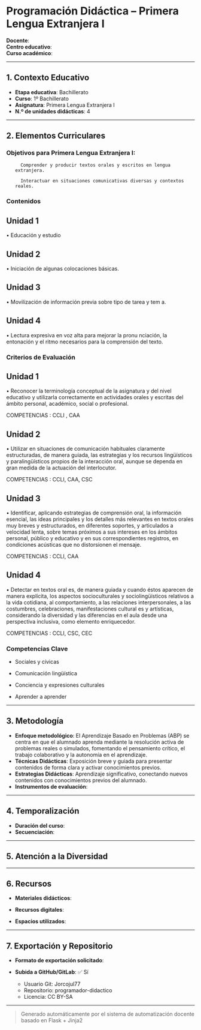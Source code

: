 # Programación Didáctica – Primera Lengua Extranjera I

**Docente**:   
**Centro educativo**:   
**Curso académico**:   

---

## 1. Contexto Educativo

- **Etapa educativa**: Bachillerato
- **Curso**: 1º Bachillerato
- **Asignatura**: Primera Lengua Extranjera I
- **N.º de unidades didácticas**: 4

---
## 2. Elementos Curriculares

<h3>Objetivos para Primera Lengua Extranjera I:</h3>


  <ul>
    
      Comprender y producir textos orales y escritos en lengua extranjera.
    
      Interactuar en situaciones comunicativas diversas y contextos reales.
    
  </ul>


### Contenidos

## Unidad 1
• Educación y estudio

## Unidad 2
• Iniciación de algunas colocaciones básicas.

## Unidad 3
• Movilización de información previa sobre tipo de tarea y tem a.

## Unidad 4
• Lectura expresiva en voz alta para mejorar la pronu nciación, la entonación y el 
ritmo necesarios para la comprensión del texto.


### Criterios de Evaluación

## Unidad 1
• Reconocer la terminología conceptual de la asignatura y del nivel educativo y 
utilizarla correctamente en actividades orales y escritas del ámbito personal, 
académico, social o profesional.  
 
COMPETENCIAS : CCLI , CAA

## Unidad 2
• Utilizar en situaciones de comunicación habituales claramente estructuradas, de 
manera guiada, las estrategias y los recursos lingüísticos y paralingüísticos 
propios de la interacción oral, aunque se dependa en gran medida de la 
actuación del interlocutor.  
 
COMPETENCIAS : CCLI, CAA, CSC

## Unidad 3
• Identificar, aplicando estrategias de comprensión oral, la información esencial, 
las ideas principales y los detalles más relevantes en textos orales muy breves 
y estructurados, en diferentes soportes, y articulados a velocidad lenta, sobre 
temas próximos a sus intereses en los ámbitos personal, público y educativo y 
en sus correspondientes registros, en condiciones acústicas que no distorsionen 
el mensaje.  
 
COMPETENCIAS : CCLI, CAA

## Unidad 4
• Detectar en textos oral es, de manera guiada y cuando éstos aparecen de 
manera explícita, los aspectos socioculturales y sociolingüísticos relativos a la 
vida cotidiana, al comportamiento, a las relaciones interpersonales, a las 
costumbres, celebraciones, manifestaciones cultural es y artísticas, 
considerando la diversidad y las diferencias en el aula desde una perspectiva 
inclusiva, como elemento enriquecedor.  
 
COMPETENCIAS : CCLI, CSC, CEC


### Competencias Clave


- Sociales y cívicas

- Comunicación lingüística

- Conciencia y expresiones culturales

- Aprender a aprender



---

## 3. Metodología

- **Enfoque metodológico**: El Aprendizaje Basado en Problemas (ABP) se centra en que el alumnado aprenda mediante la resolución activa de problemas reales o simulados, fomentando el pensamiento crítico, el trabajo colaborativo y la autonomía en el aprendizaje.
- **Técnicas Didácticas**: Exposición breve y guiada para presentar contenidos de forma clara y activar conocimientos previos.
- **Estrategias Didácticas**: Aprendizaje significativo, conectando nuevos contenidos con conocimientos previos del alumnado.
- **Instrumentos de evaluación**: 

---

## 4. Temporalización

- **Duración del curso**: 
- **Secuenciación**:  
  

---

## 5. Atención a la Diversidad



---

## 6. Recursos

- **Materiales didácticos**:  
  
- **Recursos digitales**:  
  
- **Espacios utilizados**: 

---

## 7. Exportación y Repositorio

- **Formato de exportación solicitado**: 
- **Subida a GitHub/GitLab**: ✅ Sí

  - Usuario Git: Jorcojul77
  - Repositorio: programador-didactico
  - Licencia: CC BY-SA


---

> Generado automáticamente por el sistema de automatización docente basado en Flask + Jinja2